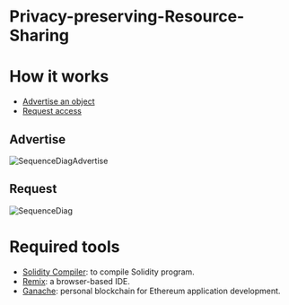 # Privacy-preserving-Resource-Sharing

# How it works
- [Advertise an object](#advertise)
- [Request access](#request)

## Advertise 
![SequenceDiagAdvertise](https://user-images.githubusercontent.com/75406127/106031414-7cc67180-608c-11eb-82b3-185d7ab2819f.jpg)

## Request 
![SequenceDiag](https://user-images.githubusercontent.com/75406127/106031457-88b23380-608c-11eb-8563-417d3dd1af2f.jpg)

# Required tools
- [Solidity Compiler](https://docs.soliditylang.org/en/v0.5.17/installing-solidity.html): to compile Solidity program.
- [Remix](https://remix.ethereum.org/): a browser-based IDE.
- [Ganache](https://www.trufflesuite.com/ganache): personal blockchain for Ethereum application development.

